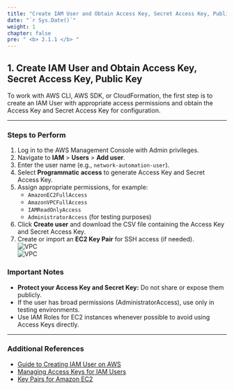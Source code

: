 ```yaml
---
title: "Create IAM User and Obtain Access Key, Secret Access Key, Public Key"
date: "`r Sys.Date()`"
weight: 1
chapter: false
pre: " <b> 2.1.1 </b> "
---
```


## 1. Create IAM User and Obtain Access Key, Secret Access Key, Public Key

To work with AWS CLI, AWS SDK, or CloudFormation, the first step is to create an IAM User with appropriate access permissions and obtain the Access Key and Secret Access Key for configuration.

---

### Steps to Perform

1. Log in to the AWS Management Console with Admin privileges.  
2. Navigate to **IAM** > **Users** > **Add user**.  
3. Enter the user name (e.g., `network-automation-user`).  
4. Select **Programmatic access** to generate Access Key and Secret Access Key.  
5. Assign appropriate permissions, for example:  
   - `AmazonEC2FullAccess`  
   - `AmazonVPCFullAccess`  
   - `IAMReadOnlyAccess`  
   - `AdministratorAccess` (for testing purposes)  
6. Click **Create user** and download the CSV file containing the Access Key and Secret Access Key.  
7. Create or import an **EC2 Key Pair** for SSH access (if needed).  
![VPC](/images/2.prerequisite/2.1.png)  
![VPC](/images/2.prerequisite/2.2.png)  

### Important Notes

- **Protect your Access Key and Secret Key:** Do not share or expose them publicly.  
- If the user has broad permissions (AdministratorAccess), use only in testing environments.  
- Use IAM Roles for EC2 instances whenever possible to avoid using Access Keys directly.

---

### Additional References

- [Guide to Creating IAM User on AWS](https://000002.awsstudygroup.com/en/)  
- [Managing Access Keys for IAM Users](https://docs.aws.amazon.com/IAM/latest/UserGuide/id_credentials_access-keys.html)  
- [Key Pairs for Amazon EC2](https://docs.aws.amazon.com/AWSEC2/latest/UserGuide/ec2-key-pairs.html)  
